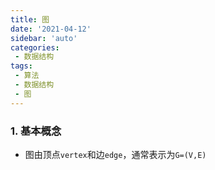 ```yaml
---
title: 图
date: '2021-04-12'
sidebar: 'auto'
categories:
 - 数据结构
tags:
 - 算法
 - 数据结构
 - 图
---
```


### 1. 基本概念

- 图由顶点`vertex`和边`edge`，通常表示为`G=(V,E)`

